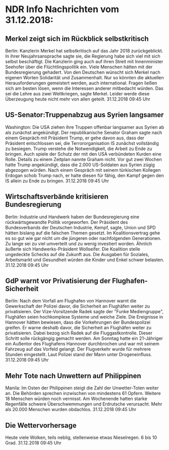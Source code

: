 # NDR Info Nachrichten vom 31.12.2018:


## Merkel zeigt sich im Rückblick selbstkritisch
Berlin: Kanzlerin Merkel hat selbstkritisch auf das Jahr 2018 zurückgeblickt. In ihrer Neujahrsansprache sagte sie, die Regierung habe sich viel mit sich selbst beschäftigt. Die Kanzlerin ging auch auf ihren Streit mit Innenminister Seehofer über die Flüchtlingspolitik ein. Viele Menschen hätten mit der Bundesregierung gehadert. Von den Deutschen wünscht sich Merkel nach eigenen Worten Solidarität und Zusammenhalt. Nur so könnten die aktuellen Herausforderungen gemeistert werden, auch international. Fragen ließen sich am besten lösen, wenn die Interessen anderer mitbedacht würden. Das sei die Lehre aus zwei Weltkriegen, sagte Merkel. Leider werde diese Überzeugung heute nicht mehr von allen geteilt. 31.12.2018 09:45 Uhr 

## US-Senator:Truppenabzug aus Syrien langsamer
Washington: Die USA ziehen ihre Truppen offenbar langsamer aus Syrien ab als zunächst angekündigt. Der republikanische Senator Graham sagte nach einem Gespräch mit Präsident Trump, er gehe davon aus, dass der Präsident entschlossen sei, die Terrororganisation IS zunächst vollständig zu besiegen. Trump verstehe die Notwendigkeit, die Arbeit zu Ende zu bringen. Auch spiele der Schutz der mit den USA verbündeten Kurden eine Rolle. Details zu einem Zeitplan nannte Graham nicht. Vor gut zwei Wochen hatte Trump angekündigt, dass die 2.000 US-Soldaten aus Syrien zügig abgezogen würden. Nach einem Gespräch mit seinem türkischen Kollegen Erdogan schob Trump nach, er halte diesen für fähig, den Kampf gegen den IS allein zu Ende zu bringen. 31.12.2018 09:45 Uhr 

## Wirtschaftsverbände kritisieren Bundesregierung
Berlin:	Industrie und Handwerk haben der Bundesregierung eine rückwärtsgewandte Politik vorgeworfen. Der Präsident des Bundesverbands der Deutschen Industrie, Kempf, sagte, Union und SPD hätten bislang auf die falschen Themen gesetzt. Im Koalitionsvertrag gehe es so gut wie gar nicht um die jüngeren oder nachfolgenden Generationen. Zu lange sei zu viel umverteilt und zu wenig investiert worden. Ähnlich äußerte sich Handwerks-Präsident Wollseifer. Die Koalition stelle ungedeckte Schecks auf die Zukunft aus. Die Ausgaben für Soziales, Arbeitsmarkt und Gesundheit würden die Kinder und Enkel schwer belasten. 31.12.2018 09:45 Uhr 

## GdP warnt vor Privatisierung der Flughafen-Sicherheit
Berlin: Nach dem Vorfall am Flughafen von Hannover warnt die Gewerkschaft der Polizei davor, die Sicherheit an Flughäfen weiter zu privatisieren. Der Vize-Vorsitzende Radek sagte der "Funke Mediengruppe", Flughäfen seien hochkomplexe Systeme und weiche Ziele. Die Ereignisse in Hannover hätten bewiesen, dass die Vorkehrungen der Bundespolizei greifen. Er warne deshalb davor, die Sicherheit an Flughäfen weiter zu privatisieren. Dabei bezog sich Radek auf die Fluggastkontrolle. Dieser Schritt solle rückgängig gemacht werden. Am Sonntag hatte ein 21-Jähriger ein Außentor des Flughafens Hannover durchbrochen und war mit seinem Fahrzeug auf das Vorfeld gelangt. Der Flugverkehr wurde für mehrere Stunden eingestellt. Laut Polizei stand der Mann unter Drogeneinfluss. 31.12.2018 09:45 Uhr 

## Mehr Tote nach Unwettern auf Philippinen
Manila:	Im Osten der Philippinen steigt die Zahl der Unwetter-Toten weiter an. Die Behörden sprechen inzwischen von mindestens 61 Opfern. Weitere 18 Menschen würden noch vermisst. Am Wochenende hatten starke Regenfälle schwere Überschwemmungen und Erdrutsche verursacht. Mehr als 20.000 Menschen wurden obdachlos. 31.12.2018 09:45 Uhr 

## Die Wettervorhersage
Heute viele Wolken, teils neblig, stellenweise etwas Nieselregen. 6 bis 10 Grad. 31.12.2018 09:45 Uhr 
